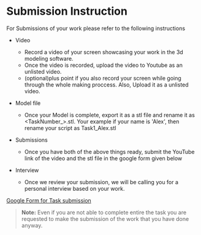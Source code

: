 # Submission Instruction

For Submissions of your work please refer to the following instructions

  - Video
    - Record a video of your screen showcasing your work in the 3d modeling software.
    - Once the video is recorded, upload the video to Youtube as an unlisted video.
    - (optional)plus point if you also record your screen while going through the whole making proccess. Also, Upload it as a unlisted video.

  - Model file 
    - Once your Model is complete, export it as a stl file and rename it as <TaskNumber_><YourName>.stl. Your example if your name is 'Alex', then rename your script as Task1_Alex.stl

  - Submissions
    - Once you have both of the above things ready, submit the YouTube link of the video and the stl file in the google form given below

  - Interview
    - Once we review your submission, we will be calling you for a personal interview based on your work. 

[Google Form for Task submission](https://forms.gle/PGfqF2ZmzSH3AY1D7)

> **Note:** Even if you are not able to complete entire the task you are requested to make the submission of the work that you have done anyway.
